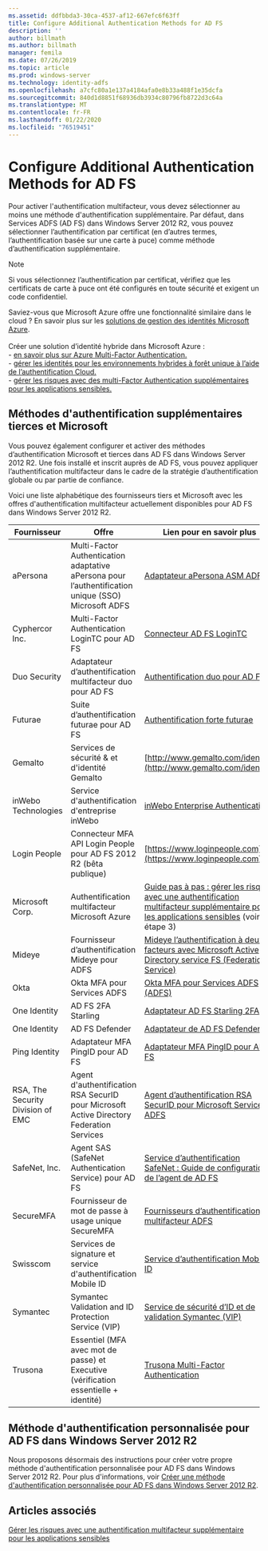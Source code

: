 ```yaml
---
ms.assetid: ddfbbda3-30ca-4537-af12-667efc6f63ff
title: Configure Additional Authentication Methods for AD FS
description: ''
author: billmath
ms.author: billmath
manager: femila
ms.date: 07/26/2019
ms.topic: article
ms.prod: windows-server
ms.technology: identity-adfs
ms.openlocfilehash: a7cfc80a1e137a4184afa0e8b33a488f1e35dcfa
ms.sourcegitcommit: 840d1d8851f68936db3934c80796fb8722d3c64a
ms.translationtype: MT
ms.contentlocale: fr-FR
ms.lasthandoff: 01/22/2020
ms.locfileid: "76519451"
---
```

# <a name="configure-additional-authentication-methods-for-ad-fs"></a>Configure Additional Authentication Methods for AD FS

Pour activer l'authentification multifacteur, vous devez sélectionner au moins une méthode d'authentification supplémentaire. Par défaut, dans Services ADFS (AD FS) dans Windows Server 2012 R2, vous pouvez sélectionner l’authentification par certificat (en d’autres termes, l’authentification basée sur une carte à puce) comme méthode d’authentification supplémentaire.

> [!NOTE]
> Si vous sélectionnez l’authentification par certificat, vérifiez que les certificats de carte à puce ont été configurés en toute sécurité et exigent un code confidentiel.

Saviez-vous que Microsoft Azure offre une fonctionnalité similaire dans le cloud ? En savoir plus sur les [solutions de gestion des identités Microsoft Azure](https://aka.ms/m2w274).<br /><br />Créer une solution d’identité hybride dans Microsoft Azure :<br /> - [en savoir plus sur Azure Multi-Factor Authentication.](https://aka.ms/ey6o9r)<br /> - [gérer les identités pour les environnements hybrides à forêt unique à l’aide de l’authentification Cloud.](https://aka.ms/g1jat8)<br /> - [gérer les risques avec des multi-Factor Authentication supplémentaires pour les applications sensibles.](https://aka.ms/kt1bbm)

## <a name="microsoft-and-third-party-additional-authentication-methods"></a>Méthodes d'authentification supplémentaires tierces et Microsoft
Vous pouvez également configurer et activer des méthodes d’authentification Microsoft et tierces dans AD FS dans Windows Server 2012 R2. Une fois installé et inscrit auprès de AD FS, vous pouvez appliquer l’authentification multifacteur dans le cadre de la stratégie d’authentification globale ou par partie de confiance.

Voici une liste alphabétique des fournisseurs tiers et Microsoft avec les offres d'authentification multifacteur actuellement disponibles pour AD FS dans Windows Server 2012 R2.

|Fournisseur|Offre|Lien pour en savoir plus|
|-|-|-| 
|aPersona|Multi-Factor Authentication adaptative aPersona pour l’authentification unique (SSO) Microsoft ADFS|[Adaptateur aPersona ASM ADFS](https://www.apersona.com/adfs)|
|Cyphercor Inc.|Multi-Factor Authentication LoginTC pour AD FS|[Connecteur AD FS LoginTC](https://www.logintc.com/docs/connectors/adfs.html)|
|Duo Security|Adaptateur d’authentification multifacteur duo pour AD FS|[Authentification duo pour AD FS](https://duo.com/docs/adfs)|
|Futurae|Suite d’authentification futurae pour AD FS|[Authentification forte futurae](https://futurae.com)|
|Gemalto|Services de sécurité & et d'identité Gemalto|[http://www.gemalto.com/identity](http://www.gemalto.com/identity)|
|inWebo Technologies|Service d'authentification d'entreprise inWebo|[inWebo Enterprise Authentication](http://www.inwebo.com)|
|Login People|Connecteur MFA API Login People pour AD FS 2012 R2 (bêta publique)|[https://www.loginpeople.com](https://www.loginpeople.com)|
|Microsoft Corp.|Authentification multifacteur Microsoft Azure|[Guide pas à pas : gérer les risques avec une authentification multifacteur supplémentaire pour les applications sensibles](https://technet.microsoft.com/library/dn280946.aspx) (voir étape 3)|
Mideye | Fournisseur d’authentification Mideye pour ADFS | [Mideye l’authentification à deux facteurs avec Microsoft Active Directory service FS (Federation Service)](https://www.mideye.com/support/administrators/documentation/integration/microsoft-adfs/)|
|Okta | Okta MFA pour Services ADFS | [Okta MFA pour Services ADFS (ADFS)](https://help.okta.com/en/prod/Content/Topics/integrations/adfs-okta-int.htm)|
|One Identity| AD FS 2FA Starling|[Adaptateur AD FS Starling 2FA](https://www.oneidentity.com/products/starling-two-factor-authentication/)|
|One Identity| AD FS Defender|[Adaptateur de AD FS Defender](https://www.oneidentity.com/products/defender/)|
|Ping Identity|Adaptateur MFA PingID pour AD FS|[Adaptateur MFA PingID pour AD FS](https://documentation.pingidentity.com/pingid/pingidAdminGuide/index.shtml#pid_c_PingIDforADFSSSO.html)|
|RSA, The Security Division of EMC|Agent d'authentification RSA SecurID pour Microsoft Active Directory Federation Services|[Agent d’authentification RSA SecurID pour Microsoft Services ADFS](http://www.emc.com/security/rsa-securid/rsa-authentication-agents/microsoft-ad-fs.htm)|
|SafeNet, Inc.|Agent SAS (SafeNet Authentication Service) pour AD FS|[Service d’authentification SafeNet : Guide de configuration de l’agent de AD FS](http://www.safenet-inc.com/resources/integration-guide/data-protection/Safenet_Authentication_Service/SafeNet_Authentication_Service__AD_FS_Agent_Configuration_Guide/?langtype=1033)|
|SecureMFA|Fournisseur de mot de passe à usage unique SecureMFA| [Fournisseurs d’authentification multifacteur ADFS](https://www.securemfa.com/)|
|Swisscom|Services de signature et service d'authentification Mobile ID|[Service d’authentification Mobile ID](http://swisscom.ch/mid)|
|Symantec|Symantec Validation and ID Protection Service (VIP)|[Service de sécurité d’ID et de validation Symantec (VIP)](http://www.symantec.com/vip-authentication-service)|
|Trusona|Essentiel (MFA avec mot de passe) et Executive (vérification essentielle + identité)| [Trusona Multi-Factor Authentication](https://www.trusona.com/solution-overview/)|


## <a name="custom-authentication-method-for-ad-fs-in-windows-server-2012-r2"></a>Méthode d'authentification personnalisée pour AD FS dans Windows Server 2012 R2
Nous proposons désormais des instructions pour créer votre propre méthode d'authentification personnalisée pour AD FS dans Windows Server 2012 R2. Pour plus d'informations, voir [Créer une méthode d'authentification personnalisée pour AD FS dans Windows Server 2012 R2](https://go.microsoft.com/fwlink/?LinkID=511980).

## <a name="see-also"></a>Articles associés
[Gérer les risques avec une authentification multifacteur supplémentaire pour les applications sensibles](Manage-Risk-with-Additional-Multi-Factor-Authentication-for-Sensitive-Applications.md)


